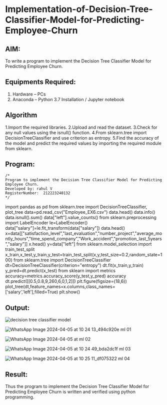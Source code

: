 # Implementation-of-Decision-Tree-Classifier-Model-for-Predicting-Employee-Churn

## AIM:
To write a program to implement the Decision Tree Classifier Model for Predicting Employee Churn.

## Equipments Required:
1. Hardware – PCs
2. Anaconda – Python 3.7 Installation / Jupyter notebook

## Algorithm
1.Import the required libraries.
2.Upload and read the dataset.
3.Check for any null values using the isnull() function.
4.From sklearn.tree import DecisionTreeClassifier and use criterion as entropy.
5.Find the accuracy of the model and predict the required values by importing the required module from sklearn.

## Program:
```
/*
Program to implement the Decision Tree Classifier Model for Predicting Employee Churn.
Developed by: rahul V
RegisterNumber:  212223240132
*/
```
import pandas as pd
from sklearn.tree import DecisionTreeClassifier, plot_tree
data=pd.read_csv("Employee_EX6.csv")
data.head()
data.info()
data.isnull().sum()
data["left"].value_counts()
from sklearn.preprocessing import LabelEncoder
le=LabelEncoder()
data["salary"]=le.fit_transform(data["salary"])
data.head()
x=data[["satisfaction_level","last_evaluation","number_project","average_montly_hours","time_spend_company","Work_accident","promotion_last_5years","salary"]]
x.head()
y=data["left"]
from sklearn.model_selection import train_test_split
x_train,x_test,y_train,y_test=train_test_split(x,y,test_size=0.2,random_state=100)
from sklearn.tree import DecisionTreeClassifier
dt=DecisionTreeClassifier(criterion="entropy")
dt.fit(x_train,y_train)
y_pred=dt.predict(x_test)
from sklearn import metrics
accuracy=metrics.accuracy_score(y_test,y_pred)
accuracy
dt.predict([[0.5,0.8,9,260,6,0,1,2]])
plt.figure(figsize=(18,6))
plot_tree(dt,feature_names=x.columns,class_names=['salary','left'],filled=True)
plt.show()

## Output:
![decision tree classifier model](sam.png)

![WhatsApp Image 2024-04-05 at 10 24 13_494c920e ml 01](https://github.com/Rahulv2005/Implementation-of-Decision-Tree-Classifier-Model-for-Predicting-Employee-Churn/assets/152600335/33282932-4638-4670-b8a0-f69ec5b353e2)

![WhatsApp Image 2024-04-05 at ml 02](https://github.com/Rahulv2005/Implementation-of-Decision-Tree-Classifier-Model-for-Predicting-Employee-Churn/assets/152600335/1cc2e472-6553-4456-aa72-f32983ff553d)

![WhatsApp Image 2024-04-05 at 10 24 49_bda2dc1f ml 03](https://github.com/Rahulv2005/Implementation-of-Decision-Tree-Classifier-Model-for-Predicting-Employee-Churn/assets/152600335/5cf17138-a111-4752-b3ed-648e6889a341)

![WhatsApp Image 2024-04-05 at 10 25 11_df075322 ml 04](https://github.com/Rahulv2005/Implementation-of-Decision-Tree-Classifier-Model-for-Predicting-Employee-Churn/assets/152600335/3fb7ffa4-d60c-4545-955a-2a024b823881)






## Result:
Thus the program to implement the  Decision Tree Classifier Model for Predicting Employee Churn is written and verified using python programming.
